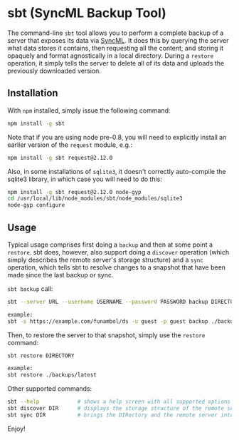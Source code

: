 # sbt (SyncML Backup Tool)

The command-line ``sbt`` tool allows you to perform a complete backup
of a server that exposes its data via
[SyncML](http://en.wikipedia.org/wiki/SyncML). It does this by
querying the server what data stores it contains, then requesting all
the content, and storing it opaquely and format agnostically in a
local directory. During a ``restore`` operation, it simply tells the
server to delete all of its data and uploads the previously downloaded
version.

## Installation

With ``npm`` installed, simply issue the following command:

``` bash
npm install -g sbt
```

Note that if you are using node pre-0.8, you will need to explicitly
install an earlier version of the `request` module, e.g.:

``` bash
npm install -g sbt request@2.12.0
```

Also, in some installations of `sqlite3`, it doesn't correctly
auto-compile the sqlite3 library, in which case you will need to do
this:

``` bash
npm install -g sbt request@2.12.0 node-gyp
cd /usr/local/lib/node_modules/sbt/node_modules/sqlite3
node-gyp configure
```

## Usage

Typical usage comprises first doing a ``backup`` and then at some
point a ``restore``. sbt does, however, also support doing a
``discover`` operation (which simply describes the remote server's
storage structure) and a ``sync`` operation, which tells sbt to
resolve changes to a snapshot that have been made since the last
backup or sync.

``sbt backup`` call:

``` bash
sbt --server URL --username USERNAME --password PASSWORD backup DIRECTORY

example:
sbt -s https://example.com/funambol/ds -u guest -p guest backup ./backups/latest
```

Then, to restore the server to that snapshot, simply use the ``restore`` command:

``` bash
sbt restore DIRECTORY

example:
sbt restore ./backups/latest
```

Other supported commands:

``` bash
sbt --help            # shows a help screen with all supported options
sbt discover DIR      # displays the storage structure of the remote server
sbt sync DIR          # brings the DIRectory and the remote server into sync
```

Enjoy!
